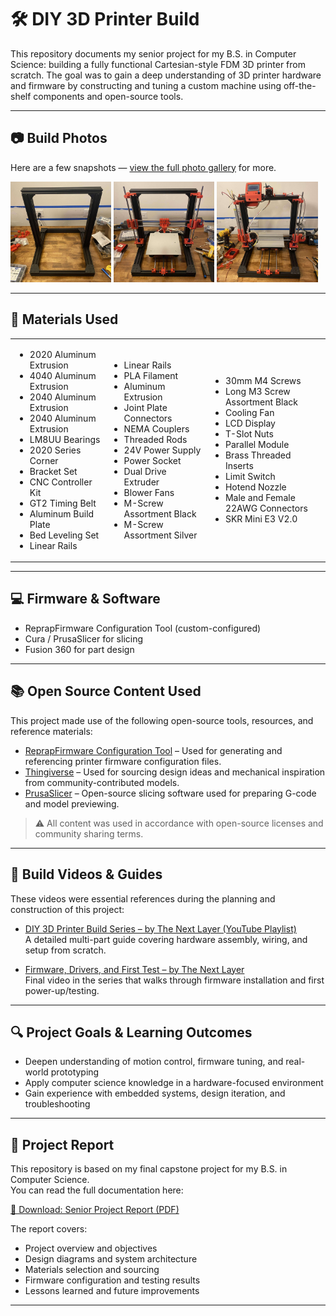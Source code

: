 # 🛠️ DIY 3D Printer Build

This repository documents my senior project for my B.S. in Computer Science: building a fully functional Cartesian-style FDM 3D printer from scratch. The goal was to gain a deep understanding of 3D printer hardware and firmware by constructing and tuning a custom machine using off-the-shelf components and open-source tools.

---

## 📷 Build Photos

Here are a few snapshots — [view the full photo gallery](gallery.md) for more.

<p float="left">
  <img src="https://github.com/Luluanaki/diy-crtsn-3dprinter/blob/main/images/The%20Frame.jpg?raw=true" width="32%" />
  <img src="https://github.com/Luluanaki/diy-crtsn-3dprinter/blob/main/images/462551408_1686445295249764_3722107572912922706_n.jpg?raw=true" width="32%" />
  <img src="https://github.com/Luluanaki/diy-crtsn-3dprinter/blob/main/images/462543248_2284007145306717_3057766440872295951_n.jpg?raw=true" width="32%" />
</p>

---

## 🧰 Materials Used

<table>
  <tr>
    <td>
      <ul>
        <li>2020 Aluminum Extrusion</li>
        <li>4040 Aluminum Extrusion</li>
        <li>2040 Aluminum Extrusion</li>
        <li>2040 Aluminum Extrusion</li>
        <li>LM8UU Bearings</li>
        <li>2020 Series Corner</li>
        <li>Bracket Set</li>
        <li>CNC Controller Kit</li>
        <li>GT2 Timing Belt</li>
        <li>Aluminum Build Plate</li>
        <li>Bed Leveling Set</li>
        <li>Linear Rails</li>
      </ul>
    </td>
    <td>
      <ul>
        <li>Linear Rails</li>
        <li>PLA Filament</li>
        <li>Aluminum Extrusion</li>
        <li>Joint Plate Connectors</li>
        <li>NEMA Couplers</li>
        <li>Threaded Rods</li>
        <li>24V Power Supply</li>
        <li>Power Socket</li>
        <li>Dual Drive Extruder</li>
        <li>Blower Fans</li>
        <li>M-Screw Assortment Black</li>
        <li>M-Screw Assortment Silver</li>
      </ul>
    </td>
    <td>
      <ul>
        <li>30mm M4 Screws</li>
        <li>Long M3 Screw Assortment Black</li>
        <li>Cooling Fan</li>
        <li>LCD Display</li>
        <li>T-Slot Nuts</li>
        <li>Parallel Module</li>
        <li>Brass Threaded Inserts</li>
        <li>Limit Switch</li>
        <li>Hotend Nozzle</li>
        <li>Male and Female 22AWG Connectors</li>
        <li>SKR Mini E3 V2.0</li>
      </ul>
    </td>
  </tr>
</table>


---

## 💻 Firmware & Software

- ReprapFirmware Configuration Tool (custom-configured)
- Cura / PrusaSlicer for slicing
- Fusion 360 for part design

---

## 📚 Open Source Content Used

This project made use of the following open-source tools, resources, and reference materials:

- [ReprapFirmware Configuration Tool](https://configtool.reprapfirmware.org/) – Used for generating and referencing printer firmware configuration files.
- [Thingiverse](https://www.thingiverse.com/) – Used for sourcing design ideas and mechanical inspiration from community-contributed models.
- [PrusaSlicer](https://github.com/prusa3d/PrusaSlicer) – Open-source slicing software used for preparing G-code and model previewing.

> ⚠️ All content was used in accordance with open-source licenses and community sharing terms.

---

## 🎥 Build Videos & Guides

These videos were essential references during the planning and construction of this project:

- [DIY 3D Printer Build Series – by The Next Layer (YouTube Playlist)](https://youtube.com/playlist?list=PLyYZUiBHD1QjaYx7eCEW8zXvsgwEbAykY&si=nMu3w7I3QjbTQAgq)  
  A detailed multi-part guide covering hardware assembly, wiring, and setup from scratch.

- [Firmware, Drivers, and First Test – by The Next Layer](https://www.youtube.com/watch?v=qub5chyIQ0s)  
  Final video in the series that walks through firmware installation and first power-up/testing.

---

## 🔍 Project Goals & Learning Outcomes

- Deepen understanding of motion control, firmware tuning, and real-world prototyping
- Apply computer science knowledge in a hardware-focused environment
- Gain experience with embedded systems, design iteration, and troubleshooting

---

## 📄 Project Report

This repository is based on my final capstone project for my B.S. in Computer Science.  
You can read the full documentation here:

[📄 Download: Senior Project Report (PDF)](docs/Final%20Written%20Report.pdf)

The report covers:
- Project overview and objectives
- Design diagrams and system architecture
- Materials selection and sourcing
- Firmware configuration and testing results
- Lessons learned and future improvements

---



